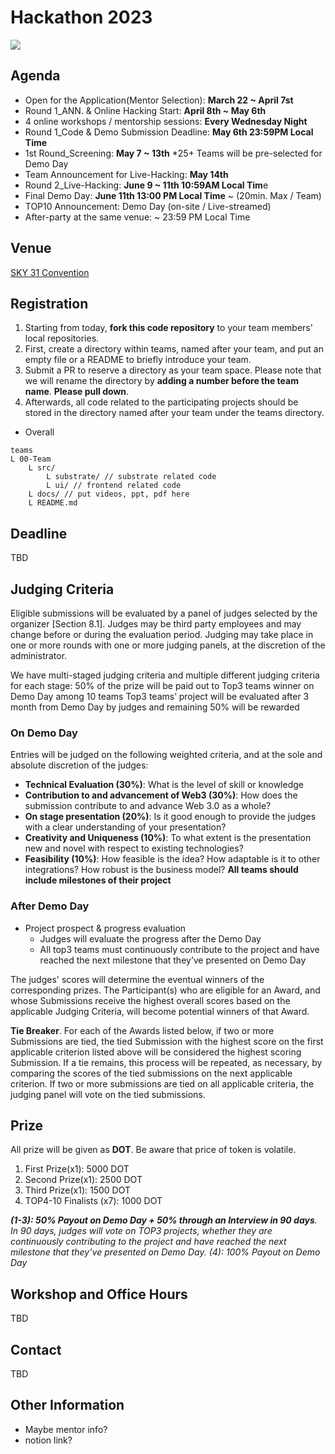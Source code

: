 # Hackathon 2023

![](https://i.postimg.cc/N0nGNtzh/photo-2023-03-08-00-43-38.jpg)

## Agenda
- Open for the Application(Mentor Selection): **March 22 ~ April 7st**
- Round 1_ANN. & Online Hacking Start: **April 8th ~ May 6th**
- 4 online workshops / mentorship sessions: **Every Wednesday Night**
- Round 1_Code & Demo Submission Deadline: **May 6th 23:59PM Local Time**
- 1st Round_Screening: **May 7 ~ 13th** *25+ Teams will be pre-selected for Demo Day
- Team Announcement for Live-Hacking: **May 14th**
- Round 2_Live-Hacking: **June 9 ~ 11th 10:59AM Local Tim**e
- Final Demo Day: **June 11th 13:00 PM Local Time** ~ (20min. Max / Team)
- TOP10 Announcement: Demo Day (on-site / Live-streamed)
- After-party at the same venue: ~ 23:59 PM Local Time

## Venue

[SKY 31 Convention](sky31convention.com)

## Registration

1. Starting from today, **fork this code repository** to your team members' local repositories.
2. First, create a directory within teams, named after your team, and put an empty file or a README to briefly introduce your team. 
3. Submit a PR to reserve a directory as your team space. Please note that we will rename the directory by **adding a number before the team name**. **Please pull down**.
4. Afterwards, all code related to the participating projects should be stored in the directory named after your team under the teams directory. 

- Overall 

```
teams
L 00-Team 
    L src/
        L substrate/ // substrate related code
        L ui/ // frontend related code
    L docs/ // put videos, ppt, pdf here
    L README.md
```

## Deadline

TBD

## Judging Criteria

Eligible submissions will be evaluated by a panel of judges selected by the organizer [Section 8.1]. Judges may be third party employees and may change before or during the evaluation period. Judging may take place in one or more rounds with one or more judging panels, at the discretion of the administrator.

We have multi-staged judging criteria and multiple different judging criteria for each stage: 
50% of the prize will be paid out to Top3 teams winner on Demo Day among 10 teams
Top3 teams’ project will be evaluated after 3 month from Demo Day by judges and remaining 50% will be rewarded

### On Demo Day

Entries will be judged on the following weighted criteria, and at the sole and absolute discretion of the judges:

- **Technical Evaluation (30%)**: What is the level of skill or knowledge 
- **Contribution to and advancement of Web3 (30%)**: How does the submission contribute to and advance Web 3.0 as a whole?
- **On stage presentation (20%)**: Is it good enough to provide the judges with a clear understanding of your presentation?
- **Creativity and Uniqueness (10%)**: To what extent is the presentation new and novel with respect to existing technologies?
- **Feasibility (10%)**: How feasible is the idea? How adaptable is it to other integrations? How robust is the business model? **All teams should include milestones of their project**


### After Demo Day
- Project prospect & progress evaluation
    - Judges will evaluate the progress after the Demo Day
    - All top3 teams must continuously contribute to the project and have reached the next milestone that they’ve presented on Demo Day

The judges' scores will determine the eventual winners of the corresponding prizes. The Participant(s) who are eligible for an Award, and whose Submissions receive the highest overall scores based on the applicable Judging Criteria, will become potential winners of that Award.

**Tie Breaker**. For each of the Awards listed below, if two or more Submissions are tied, the tied Submission with the highest score on the first applicable criterion listed above will be considered the highest scoring Submission. If a tie remains, this process will be repeated, as necessary, by comparing the scores of the tied submissions on the next applicable criterion. If two or more submissions are tied on all applicable criteria, the judging panel will vote on the tied submissions.

## Prize

All prize will be given as **DOT**. Be aware that price of token is volatile. 

1. First Prize(x1): 5000 DOT
2. Second Prize(x1): 2500 DOT
3. Third Prize(x1): 1500 DOT
4. TOP4-10 Finalists (x7): 1000 DOT

***(1-3): 50% Payout on Demo Day + 50% through an Interview in 90 days**.
In 90 days, judges will vote on TOP3 projects, whether they are continuously contributing to the project and have reached the next milestone that they’ve presented on Demo Day.
(4): 100% Payout on Demo Day*

## Workshop and Office Hours 

TBD

## Contact 

TBD

## Other Information

- Maybe mentor info?
- notion link?





